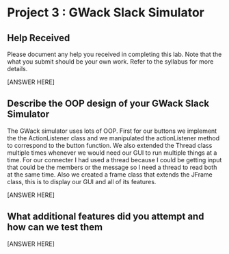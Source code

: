 # Project 3 : GWack Slack Simulator

## Help Received

Please document any help you received in completing this lab. Note that the what you submit should be your own work. Refer to the syllabus for more details. 

[ANSWER HERE]

## Describe the OOP design of your GWack Slack Simulator

The GWack simulator uses lots of OOP. First for our buttons we implement the the ActionListener class and we manipulated the actionListener method to correspond to the button function. We also extended the Thread class multiple times whenever we would need our GUI to run multiple things at a time. For our connecter I had used a thread because I could be getting input that could be the members or the message so I need a thread to read both at the same time. Also we created a frame class that extends the JFrame class, this is to display our GUI and all of its features. 

[ANSWER HERE]

## What additional features did you attempt and how can we test them

[ANSWER HERE]


